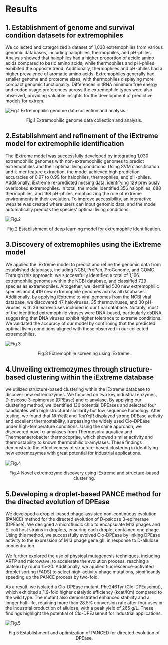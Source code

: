 # Results
## 1. Establishment of genome and survival condition datasets for extremophiles
We collected and categorized a dataset of 1,030 extremophiles from various genomic databases, including halophiles, thermophiles, and pH-philes. Analysis showed that halophiles had a higher proportion of acidic amino acids compared to basic amino acids, while thermophiles and pH-philes exhibited the opposite trend. Additionally, thermophiles and pH-philes had a higher prevalence of aromatic amino acids. Extremophiles generally had smaller genome and proteome sizes, with thermophiles displaying more compact genomic functionality. Differences in tRNA minimum free energy and codon usage preferences across the extremophile types were also observed, providing valuable insights for the development of predictive models for extrem.

![Fig.1 Extremophilic genome data collection and analysis.](../img/fig1.png)

<center>Fig.1 Extremophilic genome data collection and analysis.</center>

                                                              
## 2.Establishment and refinement of the iExtreme model for extremophile identification
The iExtreme model was successfully developed by integrating 1,030 extremophilic genomes with non-extremophilic genomes to predict extremophiles and their optimal living conditions. Using SVM classification and k-mer feature extraction, the model achieved high prediction accuracies of 0.97 to 0.99 for halophiles, thermophiles, and pH-philes. Additionally, iExtreme re-predicted missing data, identifying 129 previously overlooked extremophiles. In total, the model identified 356 halophiles, 688 thermophiles, and 168 pH-philes, emphasizing the role of extreme environments in their evolution. To improve accessibility, an interactive website was created where users can input genomic data, and the model automatically predicts the species' optimal living conditions.

![Fig.2](../img/fig2.png)

<center>Fig.2 Establishment of deep learning model for extremophile identification.</center>

## 3.Discovery of extremophiles using the iExtreme model
We applied the iExtreme model to predict and refine the genomic data from established databases, including NCBI, ProPan, ProGenome, and GOMC. Through this approach, we successfully identified a total of 1,166 extremophile genomes within the NCBI database, and classified 729 species as extremophiles. Altogether, we identified 520 new extremophilic species and 4,419 new extremophile genomes across all databases. Additionally, by applying iExtreme to viral genomes from the NCBI viral database, we discovered 47 haloviruses, 35 thermoviruses, and 30 pH-viruses, with 36 extreviruses included in our final database. Notably, most of the identified extremophilic viruses were DNA-based, particularly dsDNA, suggesting that DNA viruses exhibit higher tolerance to extreme conditions. We validated the accuracy of our model by confirming that the predicted optimal living conditions aligned with those observed in our collected extremophiles.

![Fig.3](../img/fig3.png)

<center>Fig.3 Extremophile screening using iExtreme.</center>

## 4.Unveiling extremozymes through structure-based clustering within the iExtreme database
we utilized structure-based clustering within the iExtreme database to discover new extremozymes. We focused on two key industrial enzymes, D-psicose 3-epimerase (DPEase) and α-amylase. By applying our clustering method, we identified 136 potential DPEases and selected four candidates with high structural similarity but low sequence homology. After testing, we found that NthYcjR and TcaYcjR displayed strong DPEase activity and excellent thermostability, surpassing the widely used Clo-DPEase under high-temperature conditions. Using the same approach, we discovered novel α-amylases from Thermospira aquatica and Thermoanaerobacter thermocopriae, which showed similar activity and thermostability to known thermophilic α-amylases. These findings demonstrate the effectiveness of structure-based clustering in identifying new extremozymes with great potential for industrial applications.

![Fig.4](../img/fig4.png)

<center>Fig.4 Novel extremozyme discovery using iExtreme and structure-based clustering.</center>

## 5.Developing a droplet-based PANCE method for the directed evolution of DPEase
We developed a droplet-based phage-assisted non-continuous evolution (PANCE) method for the directed evolution of D-psicose 3-epimerase (DPEase). We designed a microfluidic chip to encapsulate M13 phages and E. coli host strains in droplets, ensuring each droplet contained one phage. Using this method, we successfully evolved Clo-DPEase by linking DPEase activity to the expression of M13 phage gene gIII in response to D-allulose concentration.

We further explored the use of physical mutagenesis techniques, including ARTP and microwave, to accelerate the evolution process, reaching a plateau by round 15-20. Additionally, we applied fluorescence-activated droplet sorting (FADS) to select high-activity phage mutations, significantly speeding up the PANCE process by two-fold.

As a result, we isolated a Clo-DPEase mutant, Phe246Tyr (Clo-DPEasemut), which exhibited a 1.9-fold higher catalytic efficiency (kcat/Km) compared to the wild type. The mutant also demonstrated enhanced stability and a longer half-life, retaining more than 28.5% conversion rate after four uses in the industrial production of allulose, with a peak yield of 265 g/L. These findings highlight the potential of Clo-DPEasemut for industrial applications.

![Fig.5](../img/fig5.png)

<center>Fig.5 Establishment and optimization of PANCED for directed evolution of DPEase.</center>



